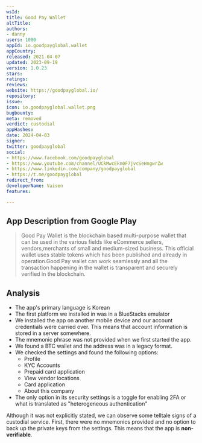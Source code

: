 ```yaml
---
wsId: 
title: Good Pay Wallet
altTitle: 
authors:
- danny
users: 1000
appId: io.goodpayglobal.wallet
appCountry: 
released: 2021-04-07
updated: 2023-09-19
version: 1.0.23
stars: 
ratings: 
reviews: 
website: https://goodpayglobal.io/
repository: 
issue: 
icon: io.goodpayglobal.wallet.png
bugbounty: 
meta: removed
verdict: custodial
appHashes: 
date: 2024-04-03
signer: 
twitter: goodpayglobal
social:
- https://www.facebook.com/goodpayglobal
- https://www.youtube.com/channel/UCkMwcEkn0F7jvcSeHngwrZw
- https://www.linkedin.com/company/goodpayglobal
- https://t.me/goodpayglobal
redirect_from: 
developerName: Vaisen
features: 

---
```


## App Description from Google Play

> Good Pay Wallet is the blockchain based multi-purpose wallet that can be used in the various fields like eCommerce sellers, vendors,merchants of small and medium-sized business. This official wallet uses stable tokens which has been published and already in operation.Good Pay wallet can work seamlessly and all the transaction happening in the wallet is transparent and securely verified in the blockchain.

## Analysis

- The app's primary language is Korean
- The first platform we installed in was in a BlueStacks emulator
- We installed the app on another mobile device and our account credentials were carried over. This means that account information is stored in a server somewhere. 
- The mnemonic phrase was not provided when we first started the app. 
- We found a BTC wallet and the address was in a legacy format.
- We checked the settings and found the following options:
  - Profile
  - KYC Accounts
  - Prepaid card application
  - View vendor locations
  - Card application
  - About this company
- The only option in its security settings is a toggle for enabling 2FA or what is translated as "heterogeneous authentication"

Although it was not explicitly stated, we can observe some telltale signs of a custodial service. First, there were no mnemonics provided and no option to back up the private keys from the settings. This means that the app is **non-verifiable**.
